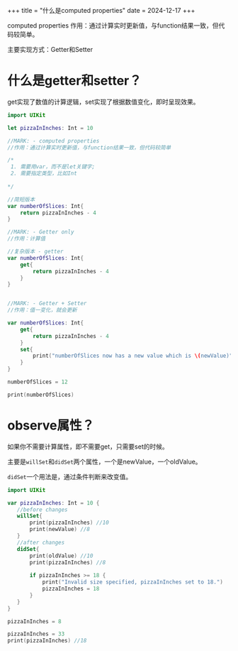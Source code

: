 +++
title = "什么是computed properties"
date = 2024-12-17
+++

computed properties 作用：通过计算实时更新值，与function结果一致，但代码较简单。

主要实现方式：Getter和Setter


# 什么是getter和setter？

get实现了数值的计算逻辑，set实现了根据数值变化，即时呈现效果。

```swift
import UIKit

let pizzaInInches: Int = 10

//MARK: - computed properties
//作用：通过计算实时更新值，与function结果一致，但代码较简单

/*
 1. 需要用var，而不是let关键字;
 2. 需要指定类型，比如Int
    
*/

//简短版本
var numberOfSlices: Int{
    return pizzaInInches - 4
}

//MARK: - Getter only
//作用：计算值

//复杂版本 - getter
var numberOfSlices: Int{
    get{
        return pizzaInInches - 4
    }
}


//MARK: - Getter + Setter
//作用：值一变化，就会更新

var numberOfSlices: Int{
    get{
        return pizzaInInches - 4
    }
    set{
        print("numberOfSlices now has a new value which is \(newValue)")
    }
}

numberOfSlices = 12

print(numberOfSlices)
```

# observe属性？

如果你不需要计算属性，即不需要get，只需要set的时候。

主要是`willSet`和`didSet`两个属性，一个是newValue，一个oldValue。

`didSet`一个用法是，通过条件判断来改变值。

 ```swift
import UIKit

var pizzaInInches: Int = 10 {
    //before changes
    willSet{
        print(pizzaInInches) //10
        print(newValue) //8
    }
    //after changes
    didSet{
        print(oldValue) //10
        print(pizzaInInches) //8
        
        if pizzaInInches >= 18 {
            print("Invalid size specified, pizzaInInches set to 18.")
            pizzaInInches = 18
        }
    }
}

pizzaInInches = 8

pizzaInInches = 33
print(pizzaInInches) //18
```
